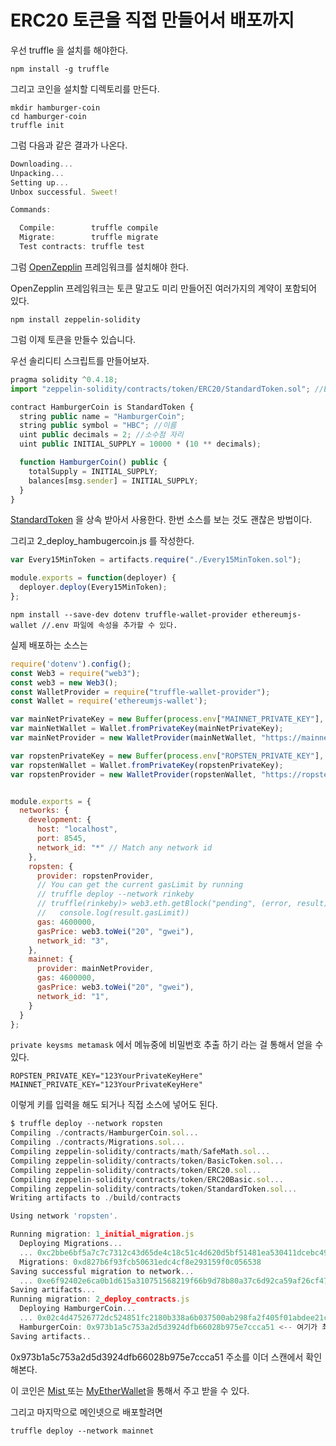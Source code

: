 # ERC20 토큰을 직접 만들어서 배포까지

우선 truffle 을 설치를 해야한다. 

```
npm install -g truffle
```

그리고 코인을 설치할 디렉토리를 만든다. 

```
mkdir hamburger-coin
cd hamburger-coin
truffle init
```

그럼 다음과 같은 결과가 나온다.

```js
Downloading...
Unpacking...
Setting up...
Unbox successful. Sweet!

Commands:

  Compile:        truffle compile
  Migrate:        truffle migrate
  Test contracts: truffle test
```

그럼 [OpenZepplin](https://github.com/OpenZeppelin) 프레임워크를 설치해야 한다. 

OpenZepplin 프레임워크는 토큰 말고도 미리 만들어진 여러가지의 계약이 포함되어 있다. 

```
npm install zeppelin-solidity
```

그럼 이제 토큰을 만들수 있습니다. 

우선 솔리디티 스크립트를 만들어보자. 

```js
pragma solidity ^0.4.18;
import "zeppelin-solidity/contracts/token/ERC20/StandardToken.sol"; //ERC20 위치를 추가하자.

contract HamburgerCoin is StandardToken {
  string public name = "HamburgerCoin"; 
  string public symbol = "HBC"; //이름
  uint public decimals = 2; //소수점 자리
  uint public INITIAL_SUPPLY = 10000 * (10 ** decimals);

  function HamburgerCoin() public {
    totalSupply = INITIAL_SUPPLY;
    balances[msg.sender] = INITIAL_SUPPLY;
  }
}
```

[StandardToken](https://github.com/OpenZeppelin/zeppelin-solidity/tree/master/contracts/token) 을 상속 받아서 사용한다. 한번 소스를 보는 것도 괜찮은 방법이다. 

그리고 2\_deploy\_hambugercoin.js 를 작성한다. 

```js
var Every15MinToken = artifacts.require("./Every15MinToken.sol");

module.exports = function(deployer) {
  deployer.deploy(Every15MinToken);
};
```

```
npm install --save-dev dotenv truffle-wallet-provider ethereumjs-wallet //.env 파일에 속성을 추가할 수 있다.
```

실제 배포하는 소스는 

```js
require('dotenv').config();
const Web3 = require("web3");
const web3 = new Web3();
const WalletProvider = require("truffle-wallet-provider");
const Wallet = require('ethereumjs-wallet');

var mainNetPrivateKey = new Buffer(process.env["MAINNET_PRIVATE_KEY"], "hex") //private key
var mainNetWallet = Wallet.fromPrivateKey(mainNetPrivateKey);
var mainNetProvider = new WalletProvider(mainNetWallet, "https://mainnet.infura.io/");

var ropstenPrivateKey = new Buffer(process.env["ROPSTEN_PRIVATE_KEY"], "hex")
var ropstenWallet = Wallet.fromPrivateKey(ropstenPrivateKey);
var ropstenProvider = new WalletProvider(ropstenWallet, "https://ropsten.infura.io/");


module.exports = {
  networks: {
    development: {
      host: "localhost",
      port: 8545,
      network_id: "*" // Match any network id
    },
    ropsten: {
      provider: ropstenProvider,
      // You can get the current gasLimit by running
      // truffle deploy --network rinkeby
      // truffle(rinkeby)> web3.eth.getBlock("pending", (error, result) =>
      //   console.log(result.gasLimit))
      gas: 4600000,
      gasPrice: web3.toWei("20", "gwei"),
      network_id: "3",
    },
    mainnet: {
      provider: mainNetProvider,
      gas: 4600000,
      gasPrice: web3.toWei("20", "gwei"),
      network_id: "1",
    }
  }
};
```

`private keysms metamask` 에서 메뉴중에 비밀번호 추출 하기 라는 걸 통해서 얻을 수 있다. 

```
ROPSTEN_PRIVATE_KEY="123YourPrivateKeyHere"
MAINNET_PRIVATE_KEY="123YourPrivateKeyHere"
```

이렇게 키를 입력을 해도 되거나 직접 소스에 넣어도 된다. 



```js
$ truffle deploy --network ropsten
Compiling ./contracts/HamburgerCoin.sol...
Compiling ./contracts/Migrations.sol...
Compiling zeppelin-solidity/contracts/math/SafeMath.sol...
Compiling zeppelin-solidity/contracts/token/BasicToken.sol...
Compiling zeppelin-solidity/contracts/token/ERC20.sol...
Compiling zeppelin-solidity/contracts/token/ERC20Basic.sol...
Compiling zeppelin-solidity/contracts/token/StandardToken.sol...
Writing artifacts to ./build/contracts

Using network 'ropsten'.

Running migration: 1_initial_migration.js
  Deploying Migrations...
  ... 0xc2bbe6bf5a7c7c7312c43d65de4c18c51c4d620d5bf51481ea530411dcebc499
  Migrations: 0xd827b6f93fcb50631edc4cf8e293159f0c056538
Saving successful migration to network...
  ... 0xe6f92402e6ca0b1d615a310751568219f66b9d78b80a37c6d92ca59af26cf475
Saving artifacts...
Running migration: 2_deploy_contracts.js
  Deploying HamburgerCoin...
  ... 0x02c4d47526772dc524851fc2180b338a6b037500ab298fa2f405f01abdee21c4
  HamburgerCoin: 0x973b1a5c753a2d5d3924dfb66028b975e7ccca51 <-- 여기가 최종 배포된 코인 위치
Saving artifacts..
```

0x973b1a5c753a2d5d3924dfb66028b975e7ccca51 주소를 이더 스캔에서 확인 해본다. 

이 코인은 [Mist  ](https://github.com/ethereum/mist)또는 [MyEtherWallet](https://www.myetherwallet.com/)을 통해서 주고 받을 수 있다. 

그리고 마지막으로 메인넷으로 배포할려면

```
truffle deploy --network mainnet
```



